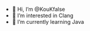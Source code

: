 - 👋 Hi, I’m @KouKfalse
- 👀 I’m interested in Clang
- 🌱 I’m currently learning Java

<!---
KouKfalse/KouKfalse is a ✨ special ✨ repository because its `README.md` (this file) appears on your GitHub profile.
You can click the Preview link to take a look at your changes.
--->
